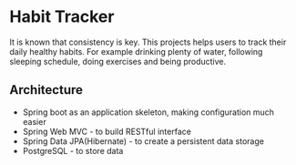 # Habit Tracker
It is known that consistency is key. This projects helps users to track their daily healthy habits. For example drinking plenty of water, following sleeping schedule, doing exercises and being productive.
## Architecture
- Spring boot as an application skeleton, making  configuration much easier
- Spring Web MVC - to build RESTful interface
- Spring Data JPA(Hibernate) - to create a persistent data storage
- PostgreSQL - to store data
